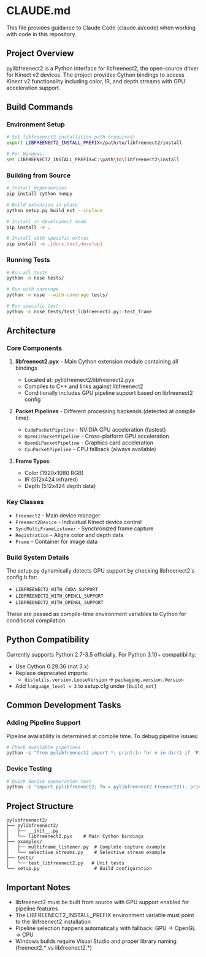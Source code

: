 # CLAUDE.md

This file provides guidance to Claude Code (claude.ai/code) when working with code in this repository.

## Project Overview

pylibfreenect2 is a Python interface for libfreenect2, the open-source driver for Kinect v2 devices. The project provides Cython bindings to access Kinect v2 functionality including color, IR, and depth streams with GPU acceleration support.

## Build Commands

### Environment Setup
```bash
# Set libfreenect2 installation path (required)
export LIBFREENECT2_INSTALL_PREFIX=/path/to/libfreenect2/install

# For Windows:
set LIBFREENECT2_INSTALL_PREFIX=C:\path\to\libfreenect2\install
```

### Building from Source
```bash
# Install dependencies
pip install cython numpy

# Build extension in-place
python setup.py build_ext --inplace

# Install in development mode
pip install -e .

# Install with specific extras
pip install -e .[docs,test,develop]
```

### Running Tests
```bash
# Run all tests
python -m nose tests/

# Run with coverage
python -m nose --with-coverage tests/

# Run specific test
python -m nose tests/test_libfreenect2.py::test_frame
```

## Architecture

### Core Components

1. **libfreenect2.pyx** - Main Cython extension module containing all bindings
   - Located at: pylibfreenect2/libfreenect2.pyx
   - Compiles to C++ and links against libfreenect2
   - Conditionally includes GPU pipeline support based on libfreenect2 config

2. **Packet Pipelines** - Different processing backends (detected at compile time):
   - `CudaPacketPipeline` - NVIDIA GPU acceleration (fastest)
   - `OpenCLPacketPipeline` - Cross-platform GPU acceleration
   - `OpenGLPacketPipeline` - Graphics card acceleration
   - `CpuPacketPipeline` - CPU fallback (always available)

3. **Frame Types**:
   - Color (1920x1080 RGB)
   - IR (512x424 infrared)
   - Depth (512x424 depth data)

### Key Classes

- `Freenect2` - Main device manager
- `Freenect2Device` - Individual Kinect device control
- `SyncMultiFrameListener` - Synchronized frame capture
- `Registration` - Aligns color and depth data
- `Frame` - Container for image data

### Build System Details

The setup.py dynamically detects GPU support by checking libfreenect2's config.h for:
- `LIBFREENECT2_WITH_CUDA_SUPPORT`
- `LIBFREENECT2_WITH_OPENCL_SUPPORT`
- `LIBFREENECT2_WITH_OPENGL_SUPPORT`

These are passed as compile-time environment variables to Cython for conditional compilation.

## Python Compatibility

Currently supports Python 2.7-3.5 officially. For Python 3.10+ compatibility:
- Use Cython 0.29.36 (not 3.x)
- Replace deprecated imports:
  - `distutils.version.LooseVersion` → `packaging.version.Version`
- Add `language_level = 3` to setup.cfg under `[build_ext]`

## Common Development Tasks

### Adding Pipeline Support
Pipeline availability is determined at compile time. To debug pipeline issues:
```python
# Check available pipelines
python -c "from pylibfreenect2 import *; print([n for n in dir() if 'Pipeline' in n])"
```

### Device Testing
```python
# Quick device enumeration test
python -c "import pylibfreenect2; fn = pylibfreenect2.Freenect2(); print(f'Devices: {fn.enumerateDevices()}')"
```

## Project Structure
```
pylibfreenect2/
├── pylibfreenect2/
│   ├── __init__.py
│   └── libfreenect2.pyx    # Main Cython bindings
├── examples/
│   ├── multiframe_listener.py  # Complete capture example
│   └── selective_streams.py    # Selective stream example
├── tests/
│   └── test_libfreenect2.py   # Unit tests
└── setup.py                    # Build configuration
```

## Important Notes

- libfreenect2 must be built from source with GPU support enabled for pipeline features
- The LIBFREENECT2_INSTALL_PREFIX environment variable must point to the libfreenect2 installation
- Pipeline selection happens automatically with fallback: GPU → OpenGL → CPU
- Windows builds require Visual Studio and proper library naming (freenect2.* vs libfreenect2.*)